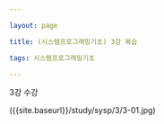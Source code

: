 ```yaml
---

layout: page

title: (시스템프로그래밍기초) 3강 복습

tags: 시스템프로그래밍기초

---
```


3강 수강

({{site.baseurl}}/study/sysp/3/3-01.jpg)
